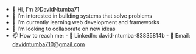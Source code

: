 - 👋 Hi, I’m @DavidNtumba71
- 👀 I’m interested in building systems that solve problems
- 🌱 I’m currently learning web development and frameworks
- 💞️ I’m looking to collaborate on new ideas
- 📫 How to reach me:
      - 👔 LinkedIn: david-ntumba-83835814b
      - 📧 Email: davidntumba710@gmail.com
